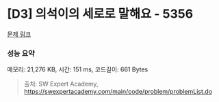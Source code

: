 # [D3] 의석이의 세로로 말해요 - 5356 

[문제 링크](https://swexpertacademy.com/main/code/problem/problemDetail.do?contestProbId=AWVWgkP6sQ0DFAUO) 

### 성능 요약

메모리: 21,276 KB, 시간: 151 ms, 코드길이: 661 Bytes



> 출처: SW Expert Academy, https://swexpertacademy.com/main/code/problem/problemList.do